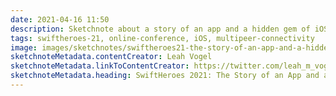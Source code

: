 ```yaml
---
date: 2021-04-16 11:50
description: Sketchnote about a story of an app and a hidden gem of iOS from SwiftHeroes 2021
tags: swiftheroes-21, online-conference, iOS, multipeer-connectivity
image: images/sketchnotes/swiftheroes21-the-story-of-an-app-and-a-hidden-gem-of-ios-small.jpg
sketchnoteMetadata.contentCreator: Leah Vogel
sketchnoteMetadata.linkToContentCreator: https://twitter.com/leah_m_vogel
sketchnoteMetadata.heading: SwiftHeroes 2021: The Story of an App and a Hidden Gem of iOS
---
```

